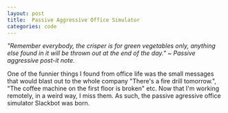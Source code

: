 ```yaml
---
layout: post
title:  Passive Aggressive Office Simulator
categories: code
---
```


*"Remember everybody, the crisper is for green vegetables only, anything else found in it will be thrown out at the end of the day." ~ Passive aggressive post-it note.*

One of the funnier things I found from office life was the small messages that would blast out to the whole company "There's a fire drill tomorrow.", "The coffee machine on the first floor is broken" etc. Now that I'm working remotely, in a weird way, I miss them. As such, the passive agressive office simulator Slackbot was born.
